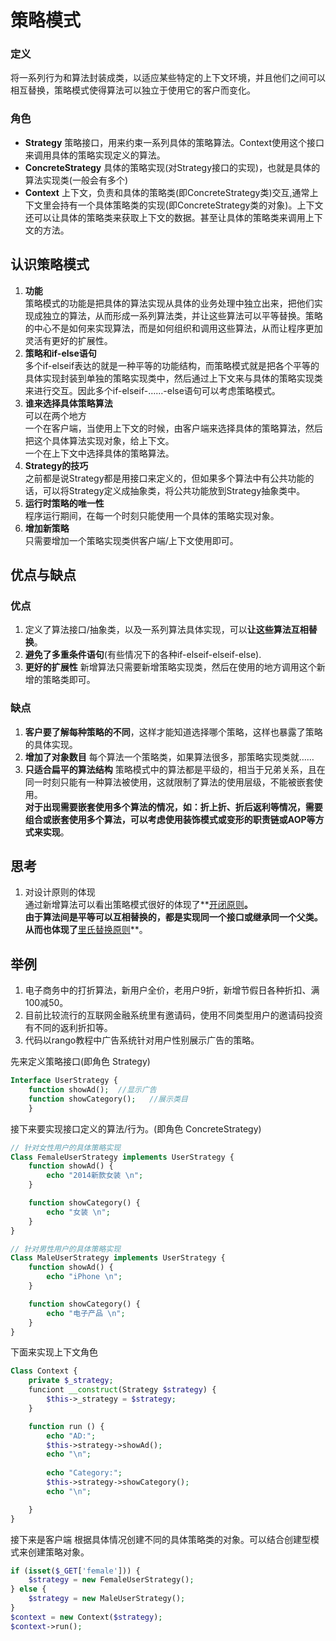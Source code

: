 # 策略模式
### 定义
将一系列行为和算法封装成类，以适应某些特定的上下文环境，并且他们之间可以相互替换，策略模式使得算法可以独立于使用它的客户而变化。

### 角色
* **Strategy** 策略接口，用来约束一系列具体的策略算法。Context使用这个接口来调用具体的策略实现定义的算法。
* **ConcreteStrategy** 具体的策略实现(对Strategy接口的实现)，也就是具体的算法实现类(一般会有多个)
* **Context** 上下文，负责和具体的策略类(即ConcreteStrategy类)交互,通常上下文里会持有一个具体策略类的实现(即ConcreteStrategy类的对象)。上下文还可以让具体的策略类来获取上下文的数据。甚至让具体的策略类来调用上下文的方法。

## 认识策略模式
1. **功能**  
策略模式的功能是把具体的算法实现从具体的业务处理中独立出来，把他们实现成独立的算法，从而形成一系列算法类，并让这些算法可以平等替换。策略的中心不是如何来实现算法，而是如何组织和调用这些算法，从而让程序更加灵活有更好的扩展性。
2. **策略和if-else语句**  
多个if-elseif表达的就是一种平等的功能结构，而策略模式就是把各个平等的具体实现封装到单独的策略实现类中，然后通过上下文来与具体的策略实现类来进行交互。因此多个if-elseif-……-else语句可以考虑策略模式。
3. **谁来选择具体策略算法**  
可以在两个地方  
一个在客户端，当使用上下文的时候，由客户端来选择具体的策略算法，然后把这个具体算法实现对象，给上下文。  
一个在上下文中选择具体的策略算法。
4. **Strategy的技巧**  
之前都是说Strategy都是用接口来定义的，但如果多个算法中有公共功能的话，可以将Strategy定义成抽象类，将公共功能放到Strategy抽象类中。
5. **运行时策略的唯一性**  
程序运行期间，在每一个时刻只能使用一个具体的策略实现对象。
6. **增加新策略**  
只需要增加一个策略实现类供客户端/上下文使用即可。

## 优点与缺点
### 优点
1. 定义了算法接口/抽象类，以及一系列算法具体实现，可以**让这些算法互相替换**。
2. **避免了多重条件语句**(有些情况下的各种if-elseif-elseif-else).
3. **更好的扩展性** 新增算法只需要新增策略实现类，然后在使用的地方调用这个新增的策略类即可。
### 缺点
1. **客户要了解每种策略的不同**，这样才能知道选择哪个策略，这样也暴露了策略的具体实现。
2. **增加了对象数目** 每个算法一个策略类，如果算法很多，那策略实现类就……
3. **只适合扁平的算法结构** 策略模式中的算法都是平级的，相当于兄弟关系，且在同一时刻只能有一种算法被使用，这就限制了算法的使用层级，不能被嵌套使用。  
**对于出现需要嵌套使用多个算法的情况，如：折上折、折后返利等情况，需要组合或嵌套使用多个算法，可以考虑使用装饰模式或变形的职责链或AOP等方式来实现**。

## 思考
1. 对设计原则的体现  
通过新增算法可以看出策略模式很好的体现了**[开闭原则](https://github.com/reallovelei/Design-patterns/blob/master/principle/%E5%BC%80%E9%97%AD%E5%8E%9F%E5%88%99.md)**。  
由于算法间是平等可以互相替换的，都是实现同一个接口或继承同一个父类。从而也体现了**[里氏替换原则](https://github.com/reallovelei/Design-patterns/blob/master/principle/%E9%87%8C%E6%B0%8F%E6%9B%BF%E6%8D%A2%E5%8E%9F%E5%88%99.md)**。


## 举例
1. 电子商务中的打折算法，新用户全价，老用户9折，新增节假日各种折扣、满100减50。
2. 目前比较流行的互联网金融系统里有邀请码，使用不同类型用户的邀请码投资有不同的返利折扣等。
3. 代码以rango教程中广告系统针对用户性别展示广告的策略。

先来定义策略接口(即角色 Strategy)
```php
Interface UserStrategy {
    function showAd();  //显示广告
    function showCategory();   //展示类目
    }
```
接下来要实现接口定义的算法/行为。(即角色 ConcreteStrategy)
```php
// 针对女性用户的具体策略实现
Class FemaleUserStrategy implements UserStrategy {
    function showAd() {
        echo "2014新款女装 \n";
    }

    function showCategory() {
        echo "女装 \n";
    }
}

// 针对男性用户的具体策略实现
Class MaleUserStrategy implements UserStrategy {
    function showAd() {
        echo "iPhone \n";
    }

    function showCategory() {
        echo "电子产品 \n";
    }
}
```

下面来实现上下文角色
```php
Class Context {
    private $_strategy;
    funciont __construct(Strategy $strategy) {
        $this->_strategy = $strategy;
    }

    function run () {
        echo "AD:";
        $this->strategy->showAd();
        echo "\n";
        
        echo "Category:";
        $this->strategy->showCategory();
        echo "\n";

    }
}

```
接下来是客户端 根据具体情况创建不同的具体策略类的对象。可以结合创建型模式来创建策略对象。
```php
if (isset($_GET['female'])) {
    $strategy = new FemaleUserStrategy();
} else {
    $strategy = new MaleUserStrategy();
}
$context = new Context($strategy);
$context->run();
```
